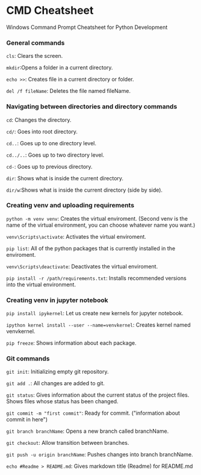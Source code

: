 # CMD Cheatsheet
Windows Command Prompt Cheatsheet for Python Development

### General commands

`cls`: Clears the screen.

`mkdir`:Opens a folder in a current directory.

`echo >>`: Creates file in a current directory or folder.

`del /f fileName`: Deletes the file named fileName.

### Navigating between directories and directory commands

`cd`: Changes the directory.

`cd/`: Goes into root directory.

`cd..`: Goes up to one directory level.

`cd../..`: Goes up to two directory level.

`cd-`: Goes up to previous directory.

`dir`: Shows what is inside the current directory.

`dir/w`:Shows what is inside the current directory (side by side).

### Creating venv and uploading requirements

`python -m venv venv`: Creates the virtual enviroment. (Second venv is the name of the virtual environment, you can choose whatever name you want.)

`venv\Scripts\activate`: Activates the virtual enviroment.

`pip list`: All of the python packages that is currently installed in the enviroment. 

`venv\Scripts\deactivate`: Deactivates the virtual enviroment.

`pip install -r /path/requirements.txt`: Installs recommended versions into the virtual environment.

### Creating venv in jupyter notebook

`pip install ipykernel`: Let us create new kernels for jupyter notebook.

`ipython kernel install --user --name=venvkernel`: Creates kernel named venvkernel.

`pip freeze`: Shows information about each package.

### Git commands

`git init`: Initializing empty git repository.

`git add .`: All changes are added to git.

`git status`: Gives information about the current status of the project files. Shows files whose status has been changed.

`git commit -m "first commit"`: Ready for commit. ("information about commit in here")

`git branch branchName`: Opens a new branch called branchName.

`git checkout`: Allow transition between branches.

`git push -u origin branchName`: Pushes changes into branch branchName.

`echo #Readme > README.md`: Gives markdown title (Readme) for README.md
